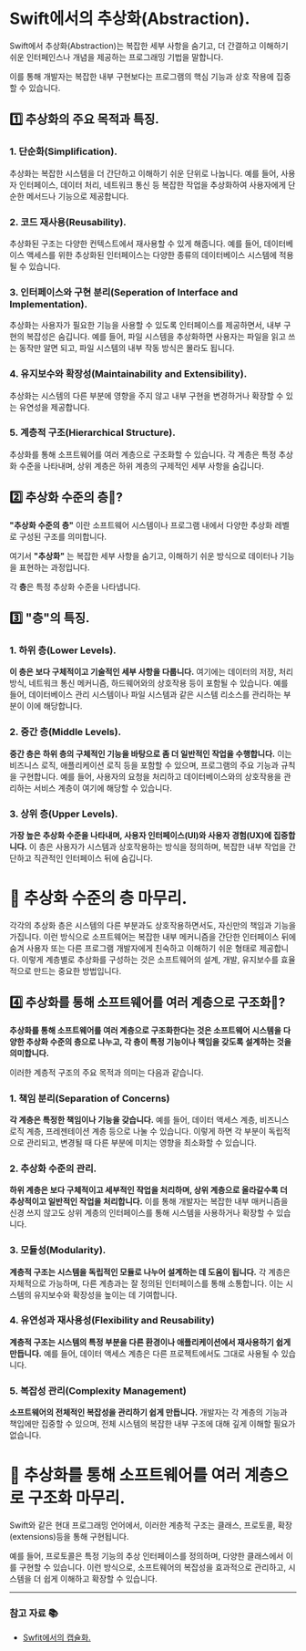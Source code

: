# Swift에서의 추상화(Abstraction).

Swift에서 추상화(Abstraction)는 복잡한 세부 사항을 숨기고, 더 간결하고 이해하기 쉬운 인터페인스나 개념을 제공하는 프로그래밍 기법을 말합니다.

이를 통해 개발자는 복잡한 내부 구현보다는 프로그램의 핵심 기능과 상호 작용에 집중할 수 있습니다.

## 1️⃣ 추상화의 주요 목적과 특징.

### 1. 단순화(Simplification).

추상화는 복잡한 시스템을 더 간단하고 이해하기 쉬운 단위로 나눕니다.
예를 들어, 사용자 인터페이스, 데이터 처리, 네트워크 통신 등 복잡한 작업을 추상화하여 사용자에게 단순한 메서드나 기능으로 제공합니다.

### 2. 코드 재사용(Reusability).

추상화된 구조는 다양한 컨텍스트에서 재사용할 수 있게 해줍니다.
예를 들어, 데이터베이스 액세스를 위한 추상화된 인터페이스는 다양한 종류의 데이터베이스 시스템에 적용될 수 있습니다.

### 3. 인터페이스와 구현 분리(Seperation of Interface and Implementation).

추상화는 사용자가 필요한 기능을 사용할 수 있도록 인터페이스를 제공하면서, 내부 구현의 복잡성은 숨깁니다.
예를 들어, 파일 시스템을 추상화하면 사용자는 파일을 읽고 쓰는 동작만 알면 되고, 파일 시스템의 내부 작동 방식은 몰라도 됩니다.

### 4. 유지보수와 확장성(Maintainability and Extensibility).

추상화는 시스템의 다른 부분에 영향을 주지 않고 내부 구현을 변경하거나 확장할 수 있는 유연성을 제공합니다.

### 5. 계층적 구조(Hierarchical Structure).

추상화를 통해 소프트웨어를 여러 계층으로 구조화할 수 있습니다.
각 계층은 특정 추상화 수준을 나타내며, 상위 계층은 하위 계층의 구제적인 세부 사항을 숨깁니다.

## 2️⃣ 추상화 수준의 층🤔?

**"추상화 수준의 층"** 이란 소프트웨어 시스템이나 프로그램 내에서 다양한 추상화 레벨로 구성된 구조를 의미합니다.

여기서 **"추상화"** 는 복잡한 세부 사항을 숨기고, 이해하기 쉬운 방식으로 데이터나 기능을 표현하는 과정입니다.

각 **층**은 특정 추상화 수준을 나타냅니다.

## 3️⃣ "층"의 특징.

### 1. 하위 층(Lower Levels).

**이 층은 보다 구체적이고 기술적인 세부 사항을 다룹니다.**
여기에는 데이터의 저장, 처리 방식, 네트워크 통신 메커니즘, 하드웨어와의 상호작용 등이 포함될 수 있습니다.
예를 들어, 데이터베이스 관리 시스템이나 파일 시스템과 같은 시스템 리소스를 관리하는 부분이 이에 해당합니다.

### 2. 중간 층(Middle Levels).

**중간 층은 하위 층의 구체적인 기능을 바탕으로 좀 더 일반적인 작업을 수행합니다.**
이는 비즈니스 로직, 애플리케이션 로직 등을 포함할 수 있으며, 프로그램의 주요 기능과 규칙을 구현합니다.
예를 들어, 사용자의 요청을 처리하고 데이터베이스와의 상호작용을 관리하는 서비스 계층이 여기에 해당할 수 있습니다.

### 3. 상위 층(Upper Levels).

**가장 높은 추상화 수준을 나타내며, 사용자 인터페이스(UI)와 사용자 경험(UX)에 집중합니다.**
이 층은 사용자가 시스템과 상호작용하는 방식을 정의하며, 복잡한 내부 작업을 간단하고 직관적인 인터페이스 뒤에 숨깁니다.

# 💯 추상화 수준의 층 마무리.

각각의 추상화 층은 시스템의 다른 부분과도 상호작용하면서도, 자신만의 책임과 기능을 가집니다.
이런 방식으로 소프트웨어는 복잡한 내부 메커니즘을 간단한 인터페이스 뒤에 숨겨 사용자 또는 다른 프로그램 개발자에게 친숙하고 이해하기 쉬운 형태로 제공합니다.
이렇게 계층별로 추상화를 구성하는 것은 소프트웨어의 설계, 개발, 유지보수를 효율적으로 만드는 중요한 방법입니다.

## 4️⃣ 추상화를 통해 소프트웨어를 여러 계층으로 구조화🤔?

**추상화를 통해 소프트웨어를 여러 계층으로 구조화한다는 것은 소프트웨어 시스템을 다양한 추상화 수준의 층으로 나누고, 각 층이 특정 기능이나 책임을 갖도록 설계하는 것을 의미합니다.**

이러한 계층적 구조의 주요 목적과 의미는 다음과 같습니다.

### 1. 책임 분리(Separation of Concerns)
**각 계층은 특정한 책임이나 기능을 갖습니다.**
예를 들어, 데이터 액세스 계층, 비즈니스 로직 계층, 프레젠테이션 계층 등으로 나눌 수 있습니다.
이렇게 하면 각 부분이 독립적으로 관리되고, 변경될 때 다른 부분에 미치는 영향을 최소화할 수 있습니다.

### 2. 추상화 수준의 관리.
**하위 계층은 보다 구체적이고 세부적인 작업을 처리하며, 상위 계층으로 올라갈수록 더 추상적이고 일반적인 작업을 처리합니다.**
이를 통해 개발자는 복잡한 내부 매커니즘을 신경 쓰지 않고도 상위 계층의 인터페이스를 통해 시스템을 사용하거나 확장할 수 있습니다.

### 3. 모듈성(Modularity).
**계층적 구조는 시스템을 독립적인 모듈로 나누어 설계하는 데 도움이 됩니다.**
각 계층은 자체적으로 가능하며, 다른 계층과는 잘 정의된 인터페이스를 통해 소통합니다.
이는 시스템의 유지보수와 확장성을 높이는 데 기여합니다.

### 4. 유연성과 재사용성(Flexibility and Reusability)
**계층적 구조는 시스템의 특정 부분을 다른 환경이나 애플리케이션에서 재사용하기 쉽게 만듭니다.**
예를 들어, 데이터 액세스 계층은 다른 프로젝트에서도 그대로 사용될 수 있습니다.

### 5. 복잡성 관리(Complexity Management)
**소프트웨어의 전체적인 복잡성을 관리하기 쉽게 만듭니다.**
개발자는 각 계층의 기능과 책입에만 집중할 수 있으며, 전체 시스템의 복잡한 내부 구조에 대해 깊게 이해할 필요가 없습니다.

# 💯 추상화를 통해 소프트웨어를 여러 계층으로 구조화 마무리.

Swift와 같은 현대 프로그래밍 언어에서, 이러한 계층적 구조는 클래스, 프로토콜, 확장(extensions)등을 통해 구현됩니다.

예를 들어, 프로토콜은 특정 기능의 추상 인터페이스를 정의하며, 다양한 클래스에서 이를 구현할 수 있습니다.
이런 방식으로, 소프트웨어의 복잡성을 효과적으로 관리하고, 시스템을 더 쉽게 이해하고 확장할 수 있습니다.

---

### 참고 자료 📚

- [Swfit에서의 캡슐화.](https://github.com/devKobe24/TIL/blob/main/TIL/231124_TIL.md)
